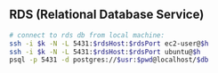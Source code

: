 RDS (Relational Database Service)
-

````sh
# connect to rds db from local machine:
ssh -i $k -N -L 5431:$rdsHost:$rdsPort ec2-user@$h
ssh -i $k -N -L 5431:$rdsHost:$rdsPort ubuntu@$h
psql -p 5431 -d postgres://$usr:$pwd@localhost/$db
````

